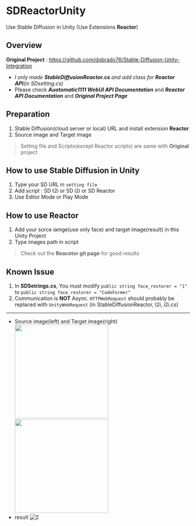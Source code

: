 # SDReactorUnity
Use Stable Diffusion in Unity (Use Extensions **Reactor**)

## Overview
**Original Project** : https://github.com/dobrado76/Stable-Diffusion-Unity-Integration   
+ _I only made **StableDiffusionReactor.cs** and add class for **Reactor API**(in SDsetting.cs)_
+ Please check _**Auotomatic1111 WebUI API Documentation**_ and _**Reactor API Documentation**_ and _**Original Project Page**_

## Preparation
1. Stable Diffusion(cloud server or local) URL and install extension **Reactor**
2. Source image and Target image
> Setting file and Scripts(except Reactor scripts) are same with **Original** project


## How to use Stable Diffusion in Unity
1. Type your SD URL in `setting file`
2. Add script : SD t2i or SD i2i or SD Reactor
3. Use Editor Mode or Play Mode

## How to use Reactor
1. Add your sorce iamge(use only face) and target image(result) in this Unity Project
2. Type images path in script
> Check out the **Reacotor git page** for good results
## Known Issue
1. In **SDSetrings.cs**, You must modify  ```public string face_restorer = "1"``` to ```public string face_restorer = "CodeFormer"```
2. Communication is **NOT** Async. `HTTPWebRequest` should probably be replaced with `UnityWebRequest` (in StableDiffusionReactor, t2i, i2i.cs)
***

+ Source image(left) and Target image(right)    
<img src="https://github.com/WooChan-Noh/SDReactorUnity/assets/103042258/2ea3ff9f-220b-4f8a-9690-01a662539aee" width="256" height="256"/><img src="https://github.com/WooChan-Noh/SDReactorUnity/assets/103042258/40b9ea93-7fef-4f03-963e-546e71130fe7" width="256" height="256"/>
+ result
![2](https://github.com/WooChan-Noh/SDReactorUnity/assets/103042258/22983f1b-eae9-4afd-bbad-37513e36b500)
